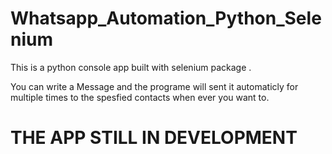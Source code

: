 # Whatsapp_Automation_Python_Selenium

This is a python console app built with selenium package . 

You can write a Message and the programe will sent it automaticly for multiple times to the spesfied contacts when ever you want to. 

# THE APP STILL IN DEVELOPMENT
